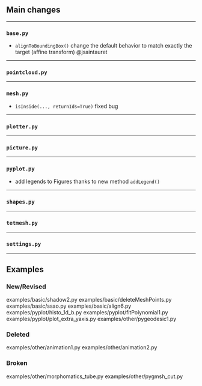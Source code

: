 ## Main changes

---
### `base.py`
- `alignToBoundingBox()` change the default behavior to match exactly the target (affine transform) @jsaintauret

---
### `pointcloud.py`

---
### `mesh.py`
- `isInside(..., returnIds=True)` fixed bug

---
### `plotter.py`

---
### `picture.py`

---
### `pyplot.py`
- add legends to Figures thanks to new method `addLegend()`

---
### `shapes.py`

---
### `tetmesh.py`


---
### `settings.py`


-------------------------
## Examples

### New/Revised
examples/basic/shadow2.py
examples/basic/deleteMeshPoints.py
examples/basic/ssao.py
examples/basic/align6.py
examples/pyplot/histo_1d_b.py
examples/pyplot/fitPolynomial1.py
examples/pyplot/plot_extra_yaxis.py
examples/other/pygeodesic1.py

### Deleted
examples/other/animation1.py
examples/other/animation2.py

### Broken
examples/other/morphomatics_tube.py
examples/other/pygmsh_cut.py









